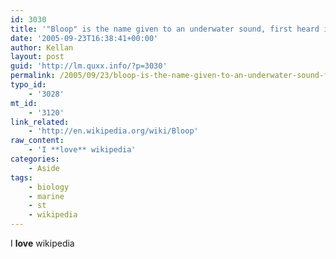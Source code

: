 ```yaml
---
id: 3030
title: '"Bloop" is the name given to an underwater sound, first heard in 1997, of unknown, potentially biological, origins'
date: '2005-09-23T16:38:41+00:00'
author: Kellan
layout: post
guid: 'http://lm.quxx.info/?p=3030'
permalink: /2005/09/23/bloop-is-the-name-given-to-an-underwater-sound-first-heard-in-1997-o-funknown-potentially-biological-origins/
typo_id:
    - '3028'
mt_id:
    - '3120'
link_related:
    - 'http://en.wikipedia.org/wiki/Bloop'
raw_content:
    - 'I **love** wikipedia'
categories:
    - Aside
tags:
    - biology
    - marine
    - st
    - wikipedia
---
```


I **love** wikipedia
